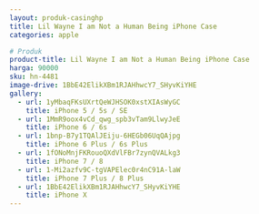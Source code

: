 ```yaml
---
layout: produk-casinghp
title: Lil Wayne I am Not a Human Being iPhone Case
categories: apple

# Produk
product-title: Lil Wayne I am Not a Human Being iPhone Case
harga: 90000
sku: hn-4481
image-drive: 1BbE42ElikXBm1RJAHhwcY7_SHyvKiYHE
gallery:
  - url: 1yMbaqFKsUXrtQeWJHSOK0xstXIAsWyGC
    title: iPhone 5 / 5s / SE
  - url: 1MmR9oox4vCd_qwg_spb3vTam9LlwyJeE
    title: iPhone 6 / 6s
  - url: 1bnp-B7y1TQAlJEiju-6HEGb06UqQAjpg
    title: iPhone 6 Plus / 6s Plus
  - url: 1fONoMnjFKRouoQXdVlFBr7zynQVALkg3
    title: iPhone 7 / 8
  - url: 1-Mi2azfv9C-tgVAPElec0r4nC91A-laW
    title: iPhone 7 Plus / 8 Plus
  - url: 1BbE42ElikXBm1RJAHhwcY7_SHyvKiYHE
    title: iPhone X
---
```

